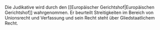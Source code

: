 Die Judikative wird durch den [[Europäischer Gerichtshof|Europäischen Gerichtshof]] wahrgenommen. 
Er beurteilt Streitigkeiten im Bereich von Unionsrecht und Verfassung und sein Recht steht über Gliedstaatlichem Recht. 